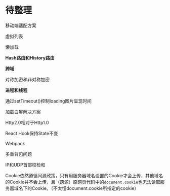 # 待整理

移动端适配方案

虚拟列表

懒加载

**Hash路由和History路由**

**跨域**

对称加密和非对称加密

**进程和线程**

通过setTimeout()控制loading图片呈现时间

加载白屏解决方案

Http2.0相对于Http1.0

React Hook保持State不变

Webpack

多重背包问题

IP和UDP首部校检和

Cookie依然遵循同源政策，只有用服务器域名设置的Cookie才会上传，其他域名的Cookie并不会上传，且（跨源）原网页代码中的`document.cookie`也无法读取服务器域名下的Cookie。（不太懂document.cookie所指定的cookie）